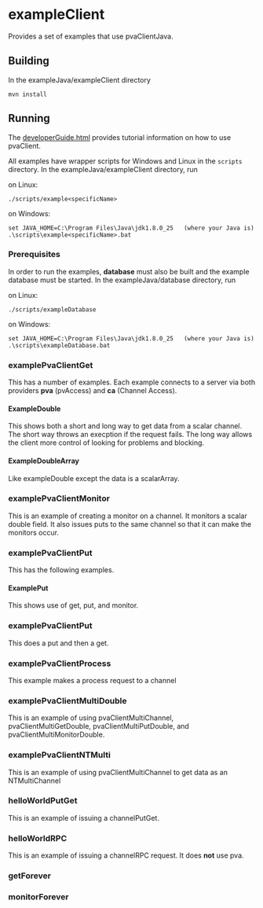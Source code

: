 # exampleClient

Provides a set of examples that use pvaClientJava.

## Building

In the exampleJava/exampleClient directory

    mvn install


## Running

The [developerGuide.html](http://epics-pvdata.sourceforge.net/informative/developerGuide/developerGuide.html)
provides tutorial information on how to use pvaClient.

All examples have wrapper scripts for Windows and Linux in the `scripts` directory.
In the exampleJava/exampleClient directory, run

on Linux:

    ./scripts/example<specificName>

on Windows:

    set JAVA_HOME=C:\Program Files\Java\jdk1.8.0_25   (where your Java is)
    .\scripts\example<specificName>.bat


### Prerequisites

In order to run the examples, **database** must also be built and the example database must be started.
In the exampleJava/database directory, run

on Linux:

    ./scripts/exampleDatabase

on Windows:

    set JAVA_HOME=C:\Program Files\Java\jdk1.8.0_25   (where your Java is)
    .\scripts\exampleDatabase.bat


### examplePvaClientGet

This has a number of examples.
Each example connects to a server via both providers **pva** (pvAccess)
and **ca** (Channel Access).


#### ExampleDouble

This shows both a short and long way to get data from a scalar channel.
The short way throws an execption if the request fails.
The long way allows the client more control of looking for problems and blocking.


#### ExampleDoubleArray

Like exampleDouble except the data is a scalarArray.


### examplePvaClientMonitor

This is an example of creating a monitor on a channel.
It monitors a scalar double field.
It also issues puts to the same channel so that it can make the monitors occur.


### examplePvaClientPut

This has the following examples.

#### ExamplePut

This shows use of get, put, and monitor.


### examplePvaClientPut

This does a put and then a get.


### examplePvaClientProcess

This example makes a process request to a channel


### examplePvaClientMultiDouble

This is an example of using pvaClientMultiChannel,
pvaClientMultiGetDouble, pvaClientMultiPutDouble, and pvaClientMultiMonitorDouble.


### examplePvaClientNTMulti

This is an example of using pvaClientMultiChannel to get data as an NTMultiChannel


### helloWorldPutGet

This is an example of issuing a channelPutGet.


### helloWorldRPC

This is an example of issuing a channelRPC request.
It does **not** use pva.


### getForever


### monitorForever
